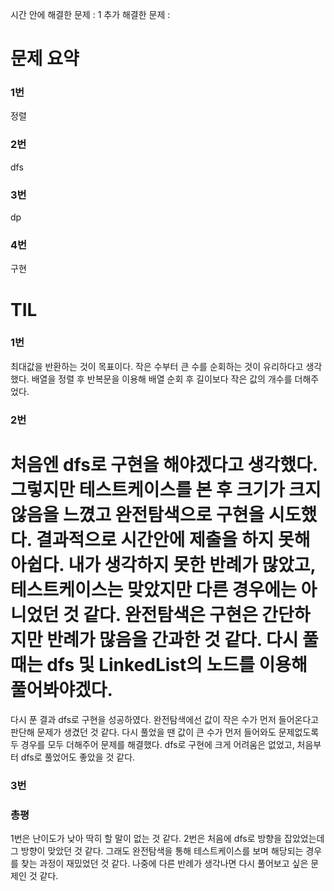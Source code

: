 시간 안에 해결한 문제 : 1
추가 해결한 문제 : 

# 문제 요약

### 1번

정렬

### 2번

dfs

### 3번

dp

### 4번

구현

# TIL

### 1번

최대값을 반환하는 것이 목표이다.
작은 수부터 큰 수를 순회하는 것이 유리하다고 생각했다.
배열을 정렬 후 반복문을 이용해 배열 순회 후 길이보다 작은 값의 개수를 더해주었다.

### 2번

처음엔 dfs로 구현을 해야겠다고 생각했다.
그렇지만 테스트케이스를 본 후 크기가 크지 않음을 느꼈고 완전탐색으로 구현을 시도했다.
결과적으로 시간안에 제출을 하지 못해 아쉽다.
내가 생각하지 못한 반례가 많았고, 테스트케이스는 맞았지만 다른 경우에는 아니었던 것 같다.
완전탐색은 구현은 간단하지만 반례가 많음을 간과한 것 같다.
다시 풀 때는 dfs 및 LinkedList의 노드를 이용해 풀어봐야겠다.
========================================================================================
다시 푼 결과 dfs로 구현을 성공하였다. 완전탐색에선 값이 작은 수가 먼저 들어온다고 판단해 문제가 생겼던 것 같다.
다시 풀었을 땐 값이 큰 수가 먼저 들어와도 문제없도록 두 경우를 모두 더해주어 문제를 해결했다.
dfs로 구현에 크게 어려움은 없었고, 처음부터 dfs로 풀었어도 좋았을 것 같다.



### 3번


### 총평

1번은 난이도가 낮아 딱히 할 말이 없는 것 같다.
2번은 처음에 dfs로 방향을 잡았었는데 그 방향이 맞았던 것 같다.
그래도 완전탐색을 통해 테스트케이스를 보며 해당되는 경우를 찾는 과정이 재밌었던 것 같다.
나중에 다른 반례가 생각나면 다시 풀어보고 싶은 문제인 것 같다.
